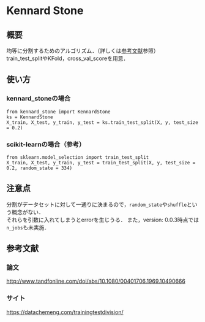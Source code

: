 # Kennard Stone
## 概要
均等に分割するためのアルゴリズム．（詳しくは[参考文献](##参考文献)参照）<br>
train_test_splitやKFold，cross_val_scoreを用意．

## 使い方
### kennard_stoneの場合
```
from kennard_stone import KennardStone
ks = KennardStone
X_train, X_test, y_train, y_test = ks.train_test_split(X, y, test_size = 0.2)
```

### scikit-learnの場合（参考）
```
from sklearn.model_selection import train_test_split
X_train, X_test, y_train, y_test = train_test_split(X, y, test_size = 0.2, random_state = 334)
```


## 注意点
分割がデータセットに対して一通りに決まるので，```random_state```や```shuffle```という概念がない．<br>
それらを引数に入れてしまうとerrorを生じうる．
また，version: 0.0.3時点では```n_jobs```も未実施．


## 参考文献
### 論文
http://www.tandfonline.com/doi/abs/10.1080/00401706.1969.10490666
### サイト
https://datachemeng.com/trainingtestdivision/